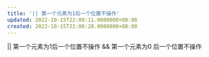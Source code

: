 ```yaml
---
title: '|| 第一个元素为1后一个位置不操作'
updated: 2022-10-15T22:09:11.0000000+08:00
created: 2022-10-15T22:08:28.0000000+08:00
---
```


\|\| 第一个元素为1后一个位置不操作
&& 第一个元素为0 后一个位置不操作

